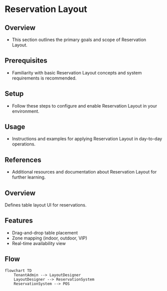 # Reservation Layout

## Overview
- This section outlines the primary goals and scope of Reservation Layout.

## Prerequisites
- Familiarity with basic Reservation Layout concepts and system requirements is recommended.

## Setup
- Follow these steps to configure and enable Reservation Layout in your environment.

## Usage
- Instructions and examples for applying Reservation Layout in day-to-day operations.

## References
- Additional resources and documentation about Reservation Layout for further learning.


## Overview
Defines table layout UI for reservations.

## Features
- Drag-and-drop table placement
- Zone mapping (indoor, outdoor, VIP)
- Real-time availability view

## Flow
```mermaid
flowchart TD
    TenantAdmin --> LayoutDesigner
    LayoutDesigner --> ReservationSystem
    ReservationSystem --> POS
```
